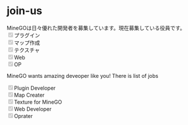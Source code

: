 # join-us
<p>MineGOは日々優れた開発者を募集しています。現在募集している役員です。<br />
<input type="checkbox" id='checkoff' disabled='disabled' checked='checked'>プラグイン<br />
<input type="checkbox" id='checkon' disabled='disabled' checked='checked'>マップ作成<br />
<input type="checkbox" id='checkoff' disabled='disabled' checked='checked'>テクスチャ<br />
<input type="checkbox" id='checkon' disabled='disabled' checked='checked'>Web<br />
<input type="checkbox" id='checkon' disabled='disabled' checked='checked'>OP<br /></p>

<p>MineGO wants amazing deveoper like you! There is list of jobs</p>
<input type="checkbox" id='checkoff' disabled='disabled' checked='checked'>Plugin Developer<br />
<input type="checkbox" id='checkon' disabled='disabled' checked='checked'>Map Creater<br />
<input type="checkbox" id='checkoff' disabled='disabled' checked='checked'>Texture for MineGO<br />
<input type="checkbox" id='checkon' disabled='disabled' checked='checked'>Web Developer<br />
<input type="checkbox" id='checkon' disabled='disabled' checked='checked'>Oprater<br /></p>
